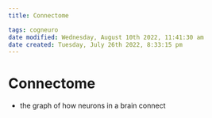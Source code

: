 ```yaml
---
title: Connectome

tags: cogneuro 
date modified: Wednesday, August 10th 2022, 11:41:30 am
date created: Tuesday, July 26th 2022, 8:33:15 pm
---
```


# Connectome
- the graph of how neurons in a brain connect

